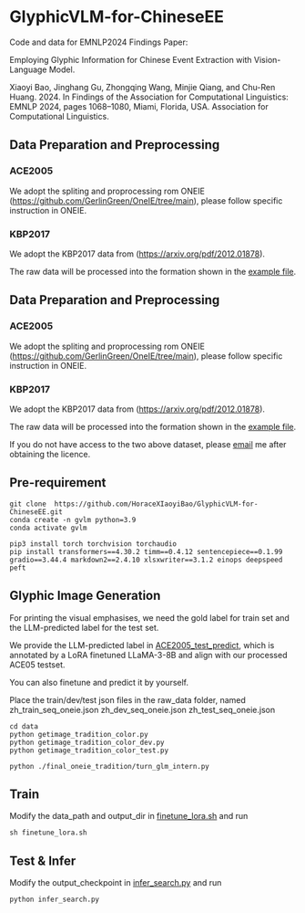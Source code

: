 # GlyphicVLM-for-ChineseEE
Code and data for EMNLP2024 Findings Paper: 

Employing Glyphic Information for Chinese Event Extraction with Vision-Language Model.

Xiaoyi Bao, Jinghang Gu, Zhongqing Wang, Minjie Qiang, and Chu-Ren Huang. 2024.  In Findings of the Association for Computational Linguistics: EMNLP 2024, pages 1068–1080, Miami, Florida, USA. Association for Computational Linguistics.


## Data Preparation and Preprocessing

### ACE2005
We adopt the spliting and proprocessing rom ONEIE (https://github.com/GerlinGreen/OneIE/tree/main), please follow specific instruction in ONEIE.

### KBP2017
We adopt the KBP2017 data from  (https://arxiv.org/pdf/2012.01878).

The raw data will be processed into the formation shown in the  [example file](raw_data/raw_data_example.json).


## Data Preparation and Preprocessing

### ACE2005
We adopt the spliting and proprocessing rom ONEIE (https://github.com/GerlinGreen/OneIE/tree/main), please follow specific instruction in ONEIE.

### KBP2017
We adopt the KBP2017 data from  (https://arxiv.org/pdf/2012.01878).

The raw data will be processed into the formation shown in the  [example file](raw_data/raw_data_example.json).

If you do not have access to the two above dataset, please  [email](p2213545413@outlook.com) me after obtaining the licence.


## Pre-requirement

    git clone  https://github.com/HoraceXIaoyiBao/GlyphicVLM-for-ChineseEE.git
    conda create -n gvlm python=3.9
    conda activate gvlm

    pip3 install torch torchvision torchaudio
    pip install transformers==4.30.2 timm==0.4.12 sentencepiece==0.1.99 gradio==3.44.4 markdown2==2.4.10 xlsxwriter==3.1.2 einops deepspeed peft
    


## Glyphic Image Generation

For printing the visual emphasises, we need the gold label for train set and the LLM-predicted label for the test set.

We provide the LLM-predicted label in [ACE2005_test_predict](raw_data/generated_predictions.jsonl), which is annotated by a LoRA finetuned LLaMA-3-8B and align with our processed ACE05 testset. 

You can also finetune and predict it by yourself.


Place the train/dev/test json files in the raw_data folder, named zh_train_seq_oneie.json zh_dev_seq_oneie.json zh_test_seq_oneie.json

    cd data
    python getimage_tradition_color.py
    python getimage_tradition_color_dev.py
    python getimage_tradition_color_test.py

    python ./final_oneie_tradition/turn_glm_intern.py


## Train
Modify the data_path and output_dir in  [finetune_lora.sh](/finetune/finetune_lora.sh) and run
 
    sh finetune_lora.sh


## Test & Infer
Modify the output_checkpoint in  [infer_search.py](/infer_search.py) and run
 
    python infer_search.py

